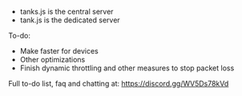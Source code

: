 - tanks.js is the central server
- tank.js is the dedicated server

To-do:
- Make faster for devices
- Other optimizations
- Finish dynamic throttling and other measures to stop packet loss

Full to-do list, faq and chatting at: https://discord.gg/WV5Ds78kVd
